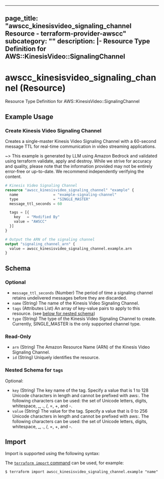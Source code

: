
---
page_title: "awscc_kinesisvideo_signaling_channel Resource - terraform-provider-awscc"
subcategory: ""
description: |-
  Resource Type Definition for AWS::KinesisVideo::SignalingChannel
---

# awscc_kinesisvideo_signaling_channel (Resource)

Resource Type Definition for AWS::KinesisVideo::SignalingChannel

## Example Usage

### Create Kinesis Video Signaling Channel

Creates a single-master Kinesis Video Signaling Channel with a 60-second message TTL for real-time communication in video streaming applications.

~> This example is generated by LLM using Amazon Bedrock and validated using terraform validate, apply and destroy. While we strive for accuracy and quality, please note that the information provided may not be entirely error-free or up-to-date. We recommend independently verifying the content.

```terraform
# Kinesis Video Signaling Channel
resource "awscc_kinesisvideo_signaling_channel" "example" {
  name                = "example-signaling-channel"
  type                = "SINGLE_MASTER"
  message_ttl_seconds = 60

  tags = [{
    key   = "Modified By"
    value = "AWSCC"
  }]
}

# Output the ARN of the signaling channel
output "signaling_channel_arn" {
  value = awscc_kinesisvideo_signaling_channel.example.arn
}
```

<!-- schema generated by tfplugindocs -->
## Schema

### Optional

- `message_ttl_seconds` (Number) The period of time a signaling channel retains undelivered messages before they are discarded.
- `name` (String) The name of the Kinesis Video Signaling Channel.
- `tags` (Attributes List) An array of key-value pairs to apply to this resource. (see [below for nested schema](#nestedatt--tags))
- `type` (String) The type of the Kinesis Video Signaling Channel to create. Currently, SINGLE_MASTER is the only supported channel type.

### Read-Only

- `arn` (String) The Amazon Resource Name (ARN) of the Kinesis Video Signaling Channel.
- `id` (String) Uniquely identifies the resource.

<a id="nestedatt--tags"></a>
### Nested Schema for `tags`

Optional:

- `key` (String) The key name of the tag. Specify a value that is 1 to 128 Unicode characters in length and cannot be prefixed with aws:. The following characters can be used: the set of Unicode letters, digits, whitespace, _, ., /, =, +, and -.
- `value` (String) The value for the tag. Specify a value that is 0 to 256 Unicode characters in length and cannot be prefixed with aws:.  The following characters can be used: the set of Unicode letters, digits, whitespace, _, ., /, =, +, and -.

## Import

Import is supported using the following syntax:

The [`terraform import` command](https://developer.hashicorp.com/terraform/cli/commands/import) can be used, for example:

```shell
$ terraform import awscc_kinesisvideo_signaling_channel.example "name"
```
